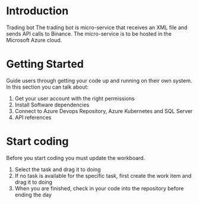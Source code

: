 # Introduction 
Trading bot 
The trading bot is  micro-service that receives an XML file and sends API calls to Binance. The micro-service is to be hosted in the Microsoft Azure cloud. 


# Getting Started
Guide users through getting your code up and running on their own system. In this section you can talk about:
1.	Get your user account with the right permissions
2.	Install Software dependencies
3.	Connect to Azure Devops Repository, Azure Kubernetes and SQL Server
4.	API references

# Start coding
Before you start coding you must update the workboard.
1. Select the task and drag it to doing
2. If no task is available for the specific task, first create the work item and drag it to doing
3. When you are finished, check in your code into the repository before ending the day

